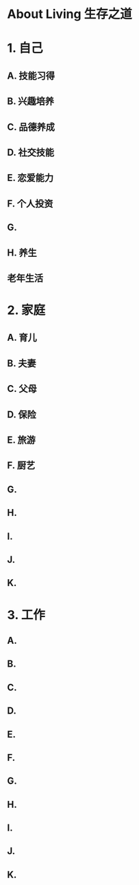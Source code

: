 # About Living 生存之道

# 1. 自己 

## A. 技能习得

## B. 兴趣培养

## C. 品德养成

## D. 社交技能

## E. 恋爱能力

## F. 个人投资

## G. 

## H. 养生

##  老年生活


# 2. 家庭 

## A. 育儿

## B. 夫妻

## C. 父母

## D. 保险

## E. 旅游

## F. 厨艺

## G. 

## H.

## I.

## J.

## K.



# 3. 工作

## A. 

## B.

## C.

## D.

## E.

## F.

## G.

## H.

## I.

## J.

## K.
